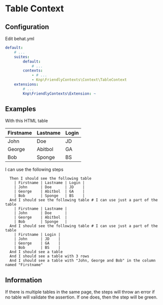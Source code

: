 Table Context
=============
Configuration
-------------
Edit behat.yml
```yaml
default:
    # ...
    suites:
        default:
            # ...
        contexts:
            - # ...
            - Knp\FriendlyContexts\Context\TableContext
    extensions:
        # ...
        Knp\FriendlyContexts\Extension: ~
```
Examples
--------
With this HTML table

| Firstname | Lastname | Login |
|-----------|----------|-------|
| John      | Doe      | JD    |
| George    | Abitbol  | GA    |
| Bob       | Sponge   | BS    |

I can use the following steps

```gherkin
  Then I should see the following table
    | Firstname | Lastname | Login |
    | John      | Doe      | JD    |
    | George    | Abitbol  | GA    |
    | Bob       | Sponge   | BS    |
  And I should see the following table # I can use just a part of the table
    | Firstname | Lastname |
    | John      | Doe      |
    | George    | Abitbol  |
    | Bob       | Sponge   |
  And I should see the following table # I can use just a part of the table
    | Firstname | Login |
    | John      | JD    |
    | George    | GA    |
    | Bob       | BS    |
  And I should see a table
  And I should see a table with 3 rows
  And I should see a table with "John, George and Bob" in the column named "Firstname"
  ```
  
Information
-----------
  
  If there is multiple tables in the same page, the steps will throw an error if no table will validate the assertion. If one does, then the step will be green.
